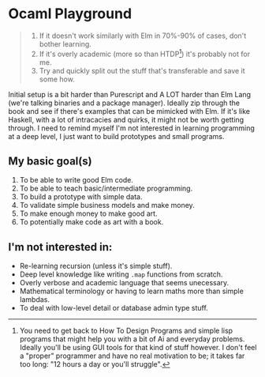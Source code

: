 # Ocaml Playground

> 1. If it doesn't work similarly with Elm in 70%-90% of cases, don't bother learning.
> 2. If it's overly academic (more so than HTDP[^1]) it's probably not for me.
> 3. Try and quickly split out the stuff that's transferable and save it some how.

Initial setup is a bit harder than Purescript and A LOT harder than Elm Lang (we're talking binaries and a package manager). Ideally zip through the book and see if there's examples that can be mimicked with Elm. If it's like Haskell, with a lot of intracacies and quirks, it might not be worth getting through. I need to remind myself I'm not interested in learning programming at a deep level, I just want to build prototypes and small programs.

## My basic goal(s)

1. To be able to write good Elm code.
2. To be able to teach basic/intermediate programming.
3. To build a prototype with simple data.
4. To validate simple business models and make money.
5. To make enough money to make good art.
6. To potentially make code as art with a book.

## I'm not interested in:

- Re-learning recursion (unless it's simple stuff).
- Deep level knowledge like writing `.map` functions from scratch.
- Overly verbose and academic language that seems unecessary.
- Mathematical terminology or having to learn maths more than simple lambdas.
- To deal with low-level detail or database admin type stuff.



[^1]: You need to get back to How To Design Programs and simple lisp programs that might help you with a bit of Ai and everyday problems. Ideally you'll be using GUI tools for that kind of stuff however. I don't feel a "proper" programmer and have no real motivation to be; it takes far too long: "12 hours a day or you'll struggle".
